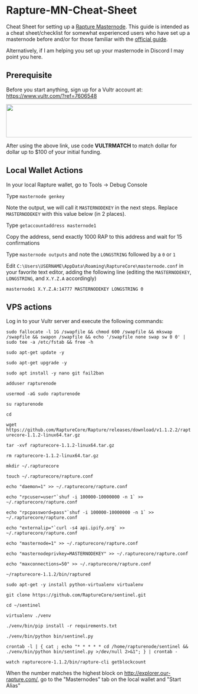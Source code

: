 # Rapture-MN-Cheat-Sheet
Cheat Sheet for setting up a <a href="https://www.our-rapture.com">Rapture Masternode</a>.  This guide is intended as a cheat sheet/checklist for somewhat experienced users who have set up a masternode before and/or for those familiar with the <a href="https://docs.google.com/document/d/1kz6OuR1ybR_ZpvKEvJQybUdn_jVZVfviks7h-77_1Gs/edit#">official guide</a>.  

Alternatively, if I am helping you set up your masternode in Discord I may point you here.


## Prerequisite
Before you start anything, sign up for a Vultr account at: https://www.vultr.com/?ref=7606548

<a href="https://www.vultr.com/?ref=7606548"><img src="https://www.vultr.com/media/banner_1.png" width="728" height="90"></a>

After using the above link, use code **VULTRMATCH** to match dollar for dollar up to $100 of your initial funding.


## Local Wallet Actions

In your local Rapture wallet, go to Tools -> Debug Console

Type ``masternode genkey``

Note the output, we will call it ``MASTERNODEKEY`` in the next steps.  Replace ``MASTERNODEKEY`` with this value below (in 2 places).

Type ``getaccountaddress masternode1``

Copy the address, send exactly 1000 RAP to this address and wait for 15 confirmations

Type ``masternode outputs`` and note the ``LONGSTRING`` followed by a ``0`` or ``1``

Edit ``C:\Users\USERNAME\AppData\Roaming\RaptureCore\masternode.conf`` in your favorite text editor, adding the following line (editing the ``MASTERNODEKEY``, ``LONGSTRING``, and ``X.Y.Z.A`` accordingly)

``masternode1 X.Y.Z.A:14777 MASTERNODEKEY LONGSTRING 0``



## VPS actions

Log in to your Vultr server and execute the following commands:

``sudo fallocate -l 1G /swapfile && chmod 600 /swapfile && mkswap /swapfile && swapon /swapfile && echo '/swapfile none swap sw 0 0' | sudo tee -a /etc/fstab && free -h``

``sudo apt-get update -y``

``sudo apt-get upgrade -y``

``sudo apt install -y nano git fail2ban``

``adduser rapturenode``

``usermod -aG sudo rapturenode``

``su rapturenode``

``cd``

``wget https://github.com/RaptureCore/Rapture/releases/download/v1.1.2.2/rapturecore-1.1.2-linux64.tar.gz``

``tar -xvf rapturecore-1.1.2-linux64.tar.gz``

``rm rapturecore-1.1.2-linux64.tar.gz``

``mkdir ~/.rapturecore``

``touch ~/.rapturecore/rapture.conf``

``echo "daemon=1" >> ~/.rapturecore/rapture.conf``

``echo "rpcuser=user"`shuf -i 100000-10000000 -n 1` >> ~/.rapturecore/rapture.conf``

``echo "rpcpassword=pass"`shuf -i 100000-10000000 -n 1` >> ~/.rapturecore/rapture.conf``

``echo "externalip="`curl -s4 api.ipify.org` >> ~/.rapturecore/rapture.conf``

``echo "masternode=1" >> ~/.rapturecore/rapture.conf ``

``echo "masternodeprivkey=MASTERNODEKEY" >> ~/.rapturecore/rapture.conf``

``echo "maxconnections=50" >> ~/.rapturecore/rapture.conf``

``~/rapturecore-1.1.2/bin/raptured``

``sudo apt-get -y install python-virtualenv virtualenv``

``git clone https://github.com/RaptureCore/sentinel.git``

``cd ~/sentinel``

``virtualenv ./venv``

``./venv/bin/pip install -r requirements.txt``

``./venv/bin/python bin/sentinel.py``

``crontab -l | { cat ; echo "* * * * * cd /home/rapturenode/sentinel && ./venv/bin/python bin/sentinel.py >/dev/null 2>&1"; } | crontab -``

``watch rapturecore-1.1.2/bin/rapture-cli getblockcount``

When the number matches the highest block on http://explorer.our-rapture.com/, go to the "Masternodes" tab on the local wallet and "Start Alias"

